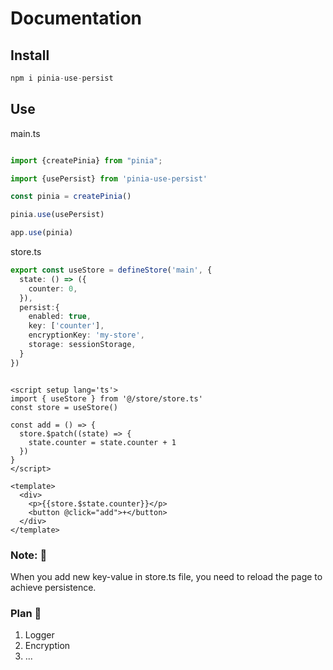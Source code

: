# Documentation

## Install
```typescript
npm i pinia-use-persist
```

## Use

main.ts

```typescript

import {createPinia} from "pinia";

import {usePersist} from 'pinia-use-persist'

const pinia = createPinia()

pinia.use(usePersist)

app.use(pinia)

```

store.ts
```typescript
export const useStore = defineStore('main', {
  state: () => ({
    counter: 0,
  }),
  persist:{
    enabled: true,
    key: ['counter'],
    encryptionKey: 'my-store',
    storage: sessionStorage,
  }
})
```


```vue

<script setup lang='ts'>
import { useStore } from '@/store/store.ts'
const store = useStore()

const add = () => {
  store.$patch((state) => {
    state.counter = state.counter + 1
  })
}
</script>

<template>
  <div>
    <p>{{store.$state.counter}}</p>
    <button @click="add">+</button>
  </div>
</template>

```

### Note: 📢

When you add new key-value in store.ts file, you need to reload the page to achieve persistence.

### Plan 📢

1. Logger
2. Encryption
3. ...
